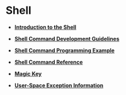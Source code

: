 # Shell<a name="EN-US_TOPIC_0000001179845911"></a>

-   **[Introduction to the Shell](kernel-small-debug-shell-overview.md)**  

-   **[Shell Command Development Guidelines](kernel-small-debug-shell-guide.md)**  

-   **[Shell Command Programming Example](kernel-small-debug-shell-build.md)**  

-   **[Shell Command Reference](kernel-small-debug-shell-details.md)**  

-   **[Magic Key](kernel-small-debug-shell-magickey.md)**  

-   **[User-Space Exception Information](kernel-small-debug-shell-error.md)**  


